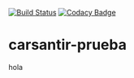 [![Build Status](https://www.travis-ci.com/carsantir1/carsantir-prueba.svg?branch=desarrollo)](https://www.travis-ci.com/carsantir1/carsantir-prueba) [![Codacy Badge](https://app.codacy.com/project/badge/Grade/c85098ab0ec145558bb2563f5e6f0747?branch=desarrollo)](https://www.codacy.com/gh/carsantir1/carsantir-prueba-renombre/dashboard?utm_source=github.com&amp;utm_medium=referral&amp;utm_content=carsantir1/carsantir-prueba-renombre&amp;utm_campaign=Badge_Grade) 
# carsantir-prueba
hola
